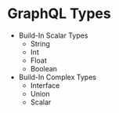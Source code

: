 # GraphQL Types

* Build-In Scalar Types
  * String
  * Int
  * Float
  * Boolean
* Build-In Complex Types
  * Interface
  * Union
  * Scalar